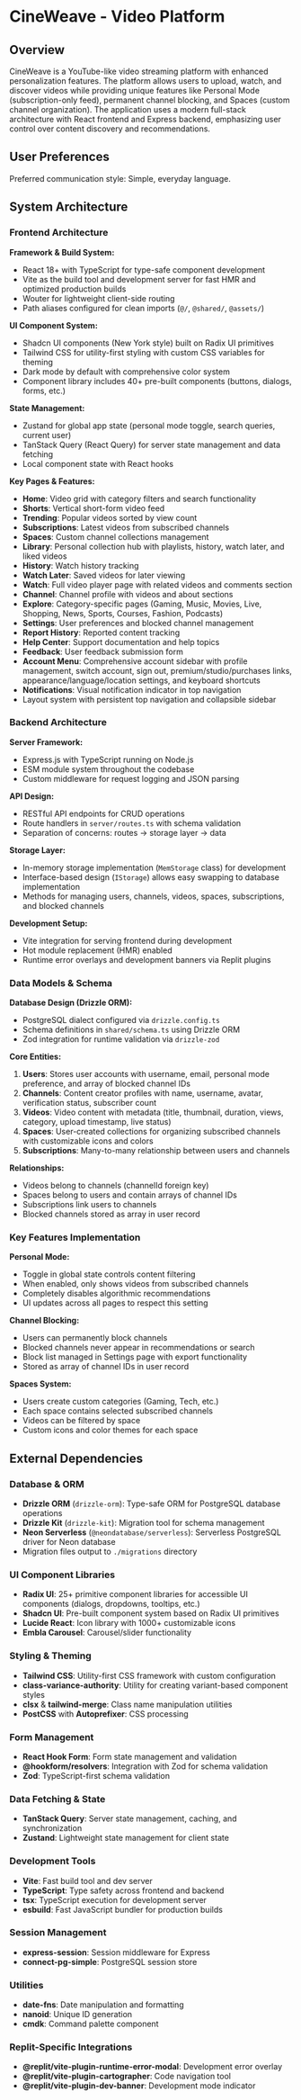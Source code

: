 # CineWeave - Video Platform

## Overview

CineWeave is a YouTube-like video streaming platform with enhanced personalization features. The platform allows users to upload, watch, and discover videos while providing unique features like Personal Mode (subscription-only feed), permanent channel blocking, and Spaces (custom channel organization). The application uses a modern full-stack architecture with React frontend and Express backend, emphasizing user control over content discovery and recommendations.

## User Preferences

Preferred communication style: Simple, everyday language.

## System Architecture

### Frontend Architecture

**Framework & Build System:**
- React 18+ with TypeScript for type-safe component development
- Vite as the build tool and development server for fast HMR and optimized production builds
- Wouter for lightweight client-side routing
- Path aliases configured for clean imports (`@/`, `@shared/`, `@assets/`)

**UI Component System:**
- Shadcn UI components (New York style) built on Radix UI primitives
- Tailwind CSS for utility-first styling with custom CSS variables for theming
- Dark mode by default with comprehensive color system
- Component library includes 40+ pre-built components (buttons, dialogs, forms, etc.)

**State Management:**
- Zustand for global app state (personal mode toggle, search queries, current user)
- TanStack Query (React Query) for server state management and data fetching
- Local component state with React hooks

**Key Pages & Features:**
- **Home**: Video grid with category filters and search functionality
- **Shorts**: Vertical short-form video feed
- **Trending**: Popular videos sorted by view count
- **Subscriptions**: Latest videos from subscribed channels
- **Spaces**: Custom channel collections management
- **Library**: Personal collection hub with playlists, history, watch later, and liked videos
- **History**: Watch history tracking
- **Watch Later**: Saved videos for later viewing
- **Watch**: Full video player page with related videos and comments section
- **Channel**: Channel profile with videos and about sections
- **Explore**: Category-specific pages (Gaming, Music, Movies, Live, Shopping, News, Sports, Courses, Fashion, Podcasts)
- **Settings**: User preferences and blocked channel management
- **Report History**: Reported content tracking
- **Help Center**: Support documentation and help topics
- **Feedback**: User feedback submission form
- **Account Menu**: Comprehensive account sidebar with profile management, switch account, sign out, premium/studio/purchases links, appearance/language/location settings, and keyboard shortcuts
- **Notifications**: Visual notification indicator in top navigation
- Layout system with persistent top navigation and collapsible sidebar

### Backend Architecture

**Server Framework:**
- Express.js with TypeScript running on Node.js
- ESM module system throughout the codebase
- Custom middleware for request logging and JSON parsing

**API Design:**
- RESTful API endpoints for CRUD operations
- Route handlers in `server/routes.ts` with schema validation
- Separation of concerns: routes → storage layer → data

**Storage Layer:**
- In-memory storage implementation (`MemStorage` class) for development
- Interface-based design (`IStorage`) allows easy swapping to database implementation
- Methods for managing users, channels, videos, spaces, subscriptions, and blocked channels

**Development Setup:**
- Vite integration for serving frontend during development
- Hot module replacement (HMR) enabled
- Runtime error overlays and development banners via Replit plugins

### Data Models & Schema

**Database Design (Drizzle ORM):**
- PostgreSQL dialect configured via `drizzle.config.ts`
- Schema definitions in `shared/schema.ts` using Drizzle ORM
- Zod integration for runtime validation via `drizzle-zod`

**Core Entities:**

1. **Users**: Stores user accounts with username, email, personal mode preference, and array of blocked channel IDs
2. **Channels**: Content creator profiles with name, username, avatar, verification status, subscriber count
3. **Videos**: Video content with metadata (title, thumbnail, duration, views, category, upload timestamp, live status)
4. **Spaces**: User-created collections for organizing subscribed channels with customizable icons and colors
5. **Subscriptions**: Many-to-many relationship between users and channels

**Relationships:**
- Videos belong to channels (channelId foreign key)
- Spaces belong to users and contain arrays of channel IDs
- Subscriptions link users to channels
- Blocked channels stored as array in user record

### Key Features Implementation

**Personal Mode:**
- Toggle in global state controls content filtering
- When enabled, only shows videos from subscribed channels
- Completely disables algorithmic recommendations
- UI updates across all pages to respect this setting

**Channel Blocking:**
- Users can permanently block channels
- Blocked channels never appear in recommendations or search
- Block list managed in Settings page with export functionality
- Stored as array of channel IDs in user record

**Spaces System:**
- Users create custom categories (Gaming, Tech, etc.)
- Each space contains selected subscribed channels
- Videos can be filtered by space
- Custom icons and color themes for each space

## External Dependencies

### Database & ORM
- **Drizzle ORM** (`drizzle-orm`): Type-safe ORM for PostgreSQL database operations
- **Drizzle Kit** (`drizzle-kit`): Migration tool for schema management
- **Neon Serverless** (`@neondatabase/serverless`): Serverless PostgreSQL driver for Neon database
- Migration files output to `./migrations` directory

### UI Component Libraries
- **Radix UI**: 25+ primitive component libraries for accessible UI components (dialogs, dropdowns, tooltips, etc.)
- **Shadcn UI**: Pre-built component system based on Radix UI primitives
- **Lucide React**: Icon library with 1000+ customizable icons
- **Embla Carousel**: Carousel/slider functionality

### Styling & Theming
- **Tailwind CSS**: Utility-first CSS framework with custom configuration
- **class-variance-authority**: Utility for creating variant-based component styles
- **clsx** & **tailwind-merge**: Class name manipulation utilities
- **PostCSS** with **Autoprefixer**: CSS processing

### Form Management
- **React Hook Form**: Form state management and validation
- **@hookform/resolvers**: Integration with Zod for schema validation
- **Zod**: TypeScript-first schema validation

### Data Fetching & State
- **TanStack Query**: Server state management, caching, and synchronization
- **Zustand**: Lightweight state management for client state

### Development Tools
- **Vite**: Fast build tool and dev server
- **TypeScript**: Type safety across frontend and backend
- **tsx**: TypeScript execution for development server
- **esbuild**: Fast JavaScript bundler for production builds

### Session Management
- **express-session**: Session middleware for Express
- **connect-pg-simple**: PostgreSQL session store

### Utilities
- **date-fns**: Date manipulation and formatting
- **nanoid**: Unique ID generation
- **cmdk**: Command palette component

### Replit-Specific Integrations
- **@replit/vite-plugin-runtime-error-modal**: Development error overlay
- **@replit/vite-plugin-cartographer**: Code navigation tool
- **@replit/vite-plugin-dev-banner**: Development mode indicator